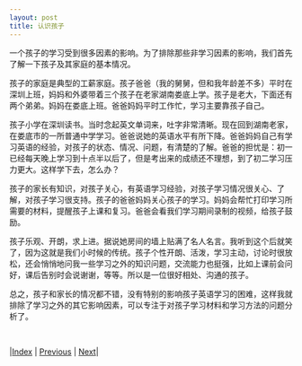 ```yaml
---
layout: post
title: 认识孩子
---
```


一个孩子的学习受到很多因素的影响。为了排除那些非学习因素的影响，我们首先了解一下孩子及其家庭的基本情况。

孩子的家庭是典型的工薪家庭。孩子爸爸（我的舅舅，但和我年龄差不多）平时在深圳上班，妈妈和外婆带着三个孩子在老家湖南娄底上学。孩子是老大，下面还有两个弟弟。妈妈在娄底上班。爸爸妈妈平时工作忙，学习主要靠孩子自己。

孩子小学在深圳读书。当时念起英文单词来，吐字非常清晰。现在回到湖南老家，在娄底市的一所普通中学学习。爸爸说她的英语水平有所下降。爸爸妈妈自己有学习英语的经验，对孩子的状态、情况、问题，有清楚的了解。爸爸的担忧是：初一已经每天晚上学习到十点半以后了，但是考出来的成绩还不理想，到了初二学习压力更大。这样学下去，怎么办？

孩子的家长有知识，对孩子关心，有英语学习经验，对孩子学习情况很关心、了解，对孩子学习很支持。孩子的爸爸妈妈关心孩子的学习。妈妈会帮忙打印学习所需要的材料，提醒孩子上课和复习。爸爸会看我们学习期间录制的视频，给孩子鼓励。

孩子乐观、开朗，求上进。据说她房间的墙上贴满了名人名言。我听到这个后就笑了，因为这就是我们小时候的传统。孩子个性开朗、活泼，学习主动，讨论时很放松，还会悄悄地问我一些学习之外的知识问题，交流能力也挺强，比如上课前会问好，课后告别时会说谢谢，等等。所以是一位很好相处、沟通的孩子。

总之，孩子和家长的情况都不错，没有特别的影响孩子英语学习的困难，这样我就排除了学习之外的其它影响因素，可以专注于对孩子学习材料和学习方法的问题分析了。

<br/>

|[Index](../../) | [Previous](1-0-problem) | [Next](1-6-analysis)|